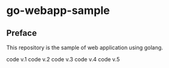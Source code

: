 # go-webapp-sample



## Preface
This repository is the sample of web application using golang.

code v.1
code v.2
code v.3
code v.4
code v.5
